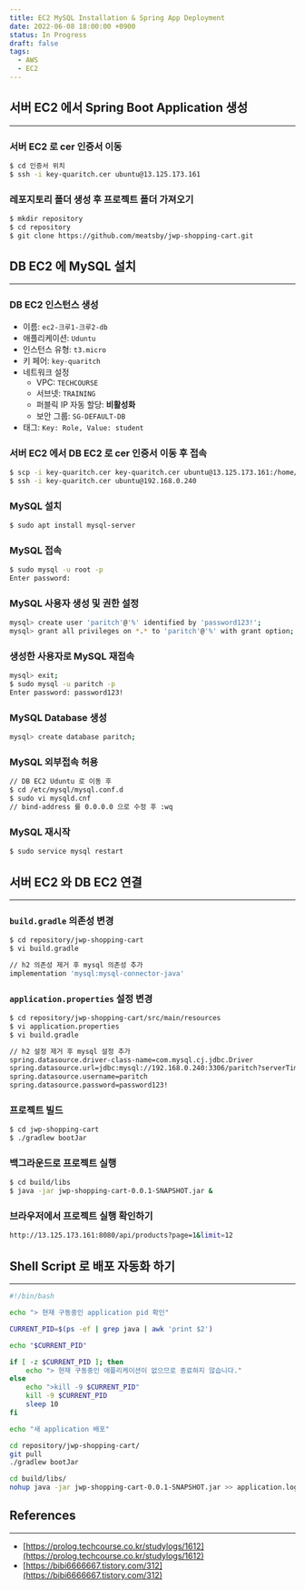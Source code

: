 ```yaml
---
title: EC2 MySQL Installation & Spring App Deployment
date: 2022-06-08 18:00:00 +0900
status: In Progress
draft: false
tags:
  - AWS
  - EC2
---
```

## 서버 EC2 에서 Spring Boot Application 생성
---
### 서버 EC2 로 cer 인증서 이동

```bash
$ cd 인증서 위치
$ ssh -i key-quaritch.cer ubuntu@13.125.173.161
```

### 레포지토리 폴더 생성 후 프로젝트 폴더 가져오기

```bash
$ mkdir repository
$ cd repository
$ git clone https://github.com/meatsby/jwp-shopping-cart.git
```

## DB EC2 에 MySQL 설치
---
### DB EC2 인스턴스 생성

- 이름: `ec2-크루1-크루2-db`
- 애플리케이션: `Uduntu`
- 인스턴스 유형: `t3.micro`
- 키 페어: `key-quaritch`
- 네트워크 설정
    - VPC: `TECHCOURSE`
    - 서브넷: `TRAINING`
    - 퍼블릭 IP 자동 할당: **비활성화**
    - 보안 그룹: `SG-DEFAULT-DB`
- 태그: `Key: Role, Value: student`

### 서버 EC2 에서 DB EC2 로 cer 인증서 이동 후 접속

```bash
$ scp -i key-quaritch.cer key-quaritch.cer ubuntu@13.125.173.161:/home/ubuntu
$ ssh -i key-quaritch.cer ubuntu@192.168.0.240
```

### MySQL 설치

```bash
$ sudo apt install mysql-server
```

### MySQL 접속

```bash
$ sudo mysql -u root -p
Enter password:
```

### MySQL 사용자 생성 및 권한 설정

```bash
mysql> create user 'paritch'@'%' identified by 'password123!';
mysql> grant all privileges on *.* to 'paritch'@'%' with grant option;
```

### 생성한 사용자로 MySQL 재접속

```bash
mysql> exit;
$ sudo mysql -u paritch -p
Enter password: password123!
```

### MySQL Database 생성

```bash
mysql> create database paritch;
```

### MySQL 외부접속 허용

```bash
// DB EC2 Uduntu 로 이동 후
$ cd /etc/mysql/mysql.conf.d
$ sudo vi mysqld.cnf
// bind-address 를 0.0.0.0 으로 수정 후 :wq
```

### MySQL 재시작

```bash
$ sudo service mysql restart
```

## 서버 EC2 와 DB EC2 연결
---
### `build.gradle` 의존성 변경

```bash
$ cd repository/jwp-shopping-cart
$ vi build.gradle

// h2 의존성 제거 후 mysql 의존성 추가
implementation 'mysql:mysql-connector-java'
```

### `application.properties` 설정 변경

```bash
$ cd repository/jwp-shopping-cart/src/main/resources
$ vi application.properties
$ vi build.gradle

// h2 설정 제거 후 mysql 설정 추가
spring.datasource.driver-class-name=com.mysql.cj.jdbc.Driver
spring.datasource.url=jdbc:mysql://192.168.0.240:3306/paritch?serverTimezone=UTC&characterEncoding=UTF-8
spring.datasource.username=paritch
spring.datasource.password=password123!
```

### 프로젝트 빌드

```bash
$ cd jwp-shopping-cart
$ ./gradlew bootJar
```

### 백그라운드로 프로젝트 실행

```bash
$ cd build/libs
$ java -jar jwp-shopping-cart-0.0.1-SNAPSHOT.jar &
```

### 브라우저에서 프로젝트 실행 확인하기

```bash
http://13.125.173.161:8080/api/products?page=1&limit=12
```

## Shell Script 로 배포 자동화 하기
---
```bash
#!/bin/bash

echo "> 현재 구동중인 application pid 확인"

CURRENT_PID=$(ps -ef | grep java | awk 'print $2')

echo "$CURRENT_PID"

if [ -z $CURRENT_PID ]; then
    echo "> 현재 구동중인 애플리케이션이 없으므로 종료하지 않습니다."
else
    echo ">kill -9 $CURRENT_PID"
    kill -9 $CURRENT_PID
    sleep 10
fi

echo "새 application 배포"

cd repository/jwp-shopping-cart/
git pull
./gradlew bootJar

cd build/libs/
nohup java -jar jwp-shopping-cart-0.0.1-SNAPSHOT.jar >> application.log 2> /dev/null &
```

## References
---
- [https://prolog.techcourse.co.kr/studylogs/1612](https://prolog.techcourse.co.kr/studylogs/1612)
- [https://bibi6666667.tistory.com/312](https://bibi6666667.tistory.com/312)
